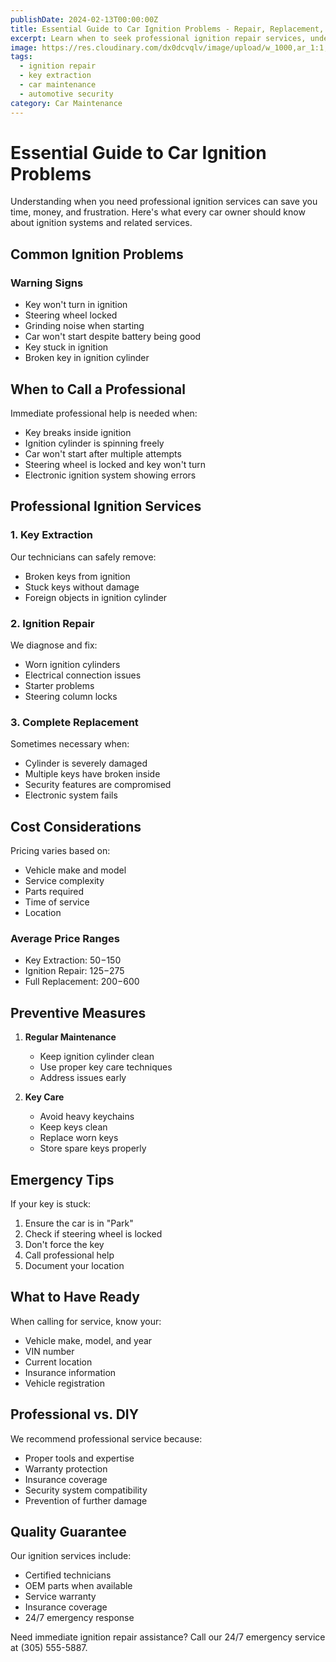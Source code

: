 ```yaml
---
publishDate: 2024-02-13T00:00:00Z
title: Essential Guide to Car Ignition Problems - Repair, Replacement, and Key Extraction
excerpt: Learn when to seek professional ignition repair services, understand key extraction procedures, and get expert advice on ignition system maintenance.
image: https://res.cloudinary.com/dx0dcvqlv/image/upload/w_1000,ar_1:1,c_fill,g_auto,e_art:hokusai/v1739292821/pexels-nic-scrollstoppingphotos-28119417_mpnfol.jpg
tags:
  - ignition repair
  - key extraction
  - car maintenance
  - automotive security
category: Car Maintenance
---
```


# Essential Guide to Car Ignition Problems

Understanding when you need professional ignition services can save you time, money, and frustration. Here's what every car owner should know about ignition systems and related services.

## Common Ignition Problems

### Warning Signs

- Key won't turn in ignition
- Steering wheel locked
- Grinding noise when starting
- Car won't start despite battery being good
- Key stuck in ignition
- Broken key in ignition cylinder

## When to Call a Professional

Immediate professional help is needed when:

- Key breaks inside ignition
- Ignition cylinder is spinning freely
- Car won't start after multiple attempts
- Steering wheel is locked and key won't turn
- Electronic ignition system showing errors

## Professional Ignition Services

### 1. Key Extraction

Our technicians can safely remove:

- Broken keys from ignition
- Stuck keys without damage
- Foreign objects in ignition cylinder

### 2. Ignition Repair

We diagnose and fix:

- Worn ignition cylinders
- Electrical connection issues
- Starter problems
- Steering column locks

### 3. Complete Replacement

Sometimes necessary when:

- Cylinder is severely damaged
- Multiple keys have broken inside
- Security features are compromised
- Electronic system fails

## Cost Considerations

Pricing varies based on:

- Vehicle make and model
- Service complexity
- Parts required
- Time of service
- Location

### Average Price Ranges

- Key Extraction: $50-$150
- Ignition Repair: $125-$275
- Full Replacement: $200-$600

## Preventive Measures

1. **Regular Maintenance**

   - Keep ignition cylinder clean
   - Use proper key care techniques
   - Address issues early

2. **Key Care**
   - Avoid heavy keychains
   - Keep keys clean
   - Replace worn keys
   - Store spare keys properly

## Emergency Tips

If your key is stuck:

1. Ensure the car is in "Park"
2. Check if steering wheel is locked
3. Don't force the key
4. Call professional help
5. Document your location

## What to Have Ready

When calling for service, know your:

- Vehicle make, model, and year
- VIN number
- Current location
- Insurance information
- Vehicle registration

## Professional vs. DIY

We recommend professional service because:

- Proper tools and expertise
- Warranty protection
- Insurance coverage
- Security system compatibility
- Prevention of further damage

## Quality Guarantee

Our ignition services include:

- Certified technicians
- OEM parts when available
- Service warranty
- Insurance coverage
- 24/7 emergency response

Need immediate ignition repair assistance? Call our 24/7 emergency service at (305) 555-5887.
